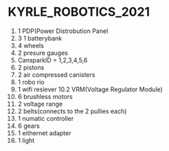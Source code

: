 # KYRLE_ROBOTICS_2021
1. 1 PDP(Power Distrobution Panel
2. 3 1 batterybank
3. 4 wheels
4. 2 presure gauges
5. CansparkID = 1,2,3,4,5,6
6. 2 pistons
7. 2 air compressed canisters
8. 1 robo rio
9. 1 wifi resiever
10.2 VRM(Voltage Regulator Module)
11. 6 brushless motors
12. 2 voltage range
13. 2 belts(connects to the 2 pullies each) 
14. 1 numatic controller
15. 6 gears
16. 1 eithernet adapter
17. 1 light
